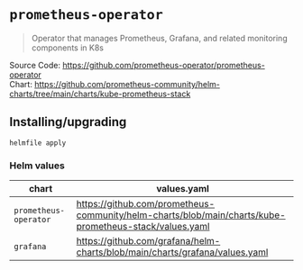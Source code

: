 # `prometheus-operator`

> Operator that manages Prometheus, Grafana, and related monitoring components in K8s

Source Code: https://github.com/prometheus-operator/prometheus-operator  
Chart: https://github.com/prometheus-community/helm-charts/tree/main/charts/kube-prometheus-stack

## Installing/upgrading

```shell
helmfile apply
```

### Helm values

| chart                 | values.yaml                                                                                            |
| --------------------- | ------------------------------------------------------------------------------------------------------ |
| `prometheus-operator` | https://github.com/prometheus-community/helm-charts/blob/main/charts/kube-prometheus-stack/values.yaml |
| `grafana`             | https://github.com/grafana/helm-charts/blob/main/charts/grafana/values.yaml                            |
